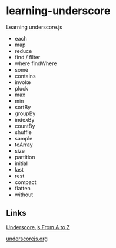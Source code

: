 # learning-underscore

Learning underscore.js

- each
- map
- reduce
- find / filter
- where findWhere
- some
- contains
- invoke
- pluck
- max
- min
- sortBy
- groupBy
- indexBy
- countBy
- shuffle
- sample
- toArray
- size
- partition
- initial
- last
- rest
- compact
- flatten
- without

## Links

[Underscore.js From A to Z](https://youtu.be/ywa8BseljUM)

[underscorejs.org](http://underscorejs.org/)


